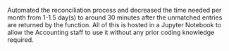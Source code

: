 Automated the reconciliation process and decreased the time needed per month from 1-1.5 day(s) to around 30 minutes after the unmatched entries are returned by the function. All of this is hosted in a Jupyter Notebook to allow the Accounting staff to use it without any prior coding knowledge required.
